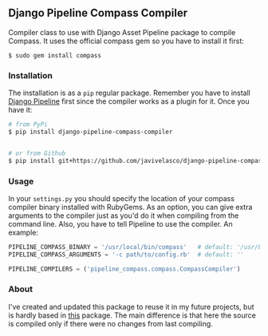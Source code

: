 ## Django Pipeline Compass Compiler

Compiler class to use with Django Asset Pipeline package to compile Compass. It uses the official compass gem so you have to install it first:

```shell
$ sudo gem install compass
```

### Installation

The installation is as a `pip` regular package. Remember you have to install [Django Pipeline](https://github.com/cyberdelia/django-pipeline) first since the compiler works as a plugin for it. Once you have it:

```bash
# from PyPi
$ pip install django-pipeline-compass-compiler


# or from Github
$ pip install git+https://github.com/javivelasco/django-pipeline-compass-compiler.git

```

### Usage

In your `settings.py` you should specify the location of your compass compiler binary installed with RubyGems. As an option, you can give extra arguments to the compiler just as you'd do it when compiling from the command line. Also, you have to tell Pipeline to use the compiler. An example:

```python
PIPELINE_COMPASS_BINARY = '/usr/local/bin/compass'   # default: '/usr/bin/env compass'
PIPELINE_COMPASS_ARGUMENTS = '-c path/to/config.rb'  # default: ''

PIPELINE_COMPILERS = ('pipeline_compass.compass.CompassCompiler')
```

### About

I've created and updated this package to reuse it in my future projects, but is hardly based in [this](https://github.com/mila-labs/django-pipeline-compass-rubygem) package. The main difference is that here the source is compiled only if there were no changes from last compiling.
